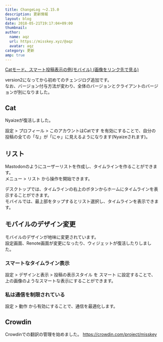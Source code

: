 ```yaml
---
title: ChangeLog ～2.15.0
description: 更新情報
layout: blog
date: 2018-05-21T19:17:04+09:00
thumbnail: 
author:
  name: aqz
  url: https://misskey.xyz/@aqz
  avatar: aqz
category: 更新
amp: true
---
```

[Catモード、スマート投稿表示の例(モバイル) (画像をリンク先で見る)](https://misskey.xyz/files/5b02971c0f817e5a9228e353/image.png)

version2になってから初めてのチェンジログ追加です。  
なお、バージョン付与方法が変わり、全体のバージョンとクライアントのバージョンが別になりました。

## Cat
Nyaizeが復活しました。

設定 > プロフィール > このアカウントはCatです を有効にすることで、自分の投稿の全ての「な」が「にゃ」に見えるようになります(Nyaizeされます)。

## リスト
Mastodonのようにユーザーリストを作成し、タイムラインを作ることができます。  
メニュー > リスト から操作を開始できます。

デスクトップでは、タイムラインの右上のボタンからホームにタイムラインを表示することができます。  
モバイルでは、最上部をタップするとリスト選択し、タイムラインを表示できます。

## モバイルのデザイン変更
モバイルのデザインが地味に変更されています。  
設定画面、Renote画面が変更になったり、ウィジェットが復活したりしました。

### スマートなタイムライン表示
設定 > デザインと表示 > 投稿の表示スタイル を スマート に設定することで、上の画像のようなスマートな表示にすることができます。

### 私は通信を制限されている
設定 > 動作 から有効にすることで、通信を最適化します。

## Crowdin
Crowdinでの翻訳の管理を始めました。 https://crowdin.com/project/misskey